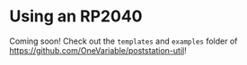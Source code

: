 # Using an RP2040

Coming soon! Check out the `templates` and `examples` folder of <https://github.com/OneVariable/poststation-util>!
